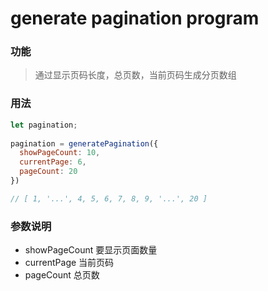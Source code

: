 # generate pagination program

### 功能
> 通过显示页码长度，总页数，当前页码生成分页数组

### 用法
```javascript
let pagination;
 
pagination = generatePagination({
  showPageCount: 10,
  currentPage: 6,
  pageCount: 20
})

// [ 1, '...', 4, 5, 6, 7, 8, 9, '...', 20 ]
```

### 参数说明
* showPageCount 要显示页面数量
* currentPage 当前页码
* pageCount 总页数
